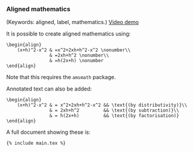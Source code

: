 ### Aligned mathematics

(Keywords: aligned, label, mathematics.)
[Video demo](https://www.youtube.com/watch?v=qCmbUUo2xRA)

It is possible to create aligned mathematics using:

```language-latex
\begin{align}
    (x+h)^2-x^2 & =x^2+2xh+h^2-x^2 \nonumber\\
                & =2xh+h^2 \nonumber\\
                & =h(2x+h) \nonumber
\end{align}
```

Note that this requires the `amsmath` package.

Annotated text can also be added:

```language-latex
\begin{align}
    (x+h)^2-x^2 & = x^2+2xh+h^2-x^2 && \text{(by distributivity)}\\
                & = 2xh+h^2         && \text{(by subtraction)}\\
                & = h(2x+h)         && \text{(by factorisation)}
\end{align}
```

A full document showing these is:

```language-latex
{% include main.tex %}
```

